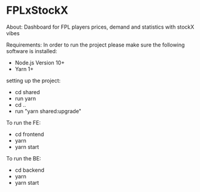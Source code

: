 # FPLxStockX
About:
Dashboard for FPL players prices, demand and  statistics with stockX vibes

Requirements:
In order to run the project please make sure the following software is installed:
- Node.js Version 10+
- Yarn 1+

setting up the project:
 - cd shared
 - run yarn
 - cd ..
 - run "yarn shared:upgrade"
  
To run the FE:  
 - cd frontend
 - yarn
 - yarn start
 
 To run the BE:
 - cd backend
 - yarn
 - yarn start
 